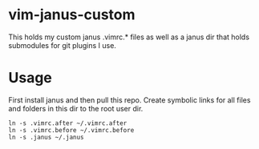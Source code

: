 vim-janus-custom
==========

This holds my custom janus .vimrc.* files as well as a janus dir that
holds submodules for git plugins I use.

# Usage

First install janus and then pull this repo. Create symbolic links for
all files and folders in this dir to the root user dir.

```
ln -s .vimrc.after ~/.vimrc.after
ln -s .vimrc.before ~/.vimrc.before
ln -s .janus ~/.janus
```
